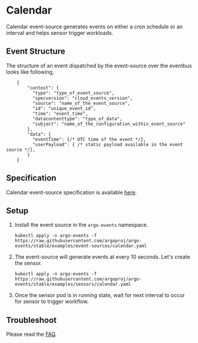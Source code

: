 # Calendar

Calendar event-source generates events on either a cron schedule or an interval and helps sensor trigger workloads.

## Event Structure

The structure of an event dispatched by the event-source over the eventbus looks like following,

        {
            "context": {
              "type": "type_of_event_source",
              "specversion": "cloud_events_version",
              "source": "name_of_the_event_source",
              "id": "unique_event_id",
              "time": "event_time",
              "datacontenttype": "type_of_data",
              "subject": "name_of_the_configuration_within_event_source"
            },
            "data": {
              "eventTime": {/* UTC time of the event */},
              "userPayload": { /* static payload available in the event source */},
            }
        }

## Specification

Calendar event-source specification is available [here](../../APIs.md#argoproj.io/v1alpha1.CalendarEventSource).

## Setup

1.  Install the event source in the `argo-events` namespace.

        kubectl apply -n argo-events -f https://raw.githubusercontent.com/argoproj/argo-events/stable/examples/event-sources/calendar.yaml

1.  The event-source will generate events at every 10 seconds. Let's create the sensor.

        kubectl apply -n argo-events -f https://raw.githubusercontent.com/argoproj/argo-events/stable/examples/sensors/calendar.yaml

1.  Once the sensor pod is in running state, wait for next interval to occur for sensor to trigger workflow.

## Troubleshoot

Please read the [FAQ](https://argoproj.github.io/argo-events/FAQ/).
